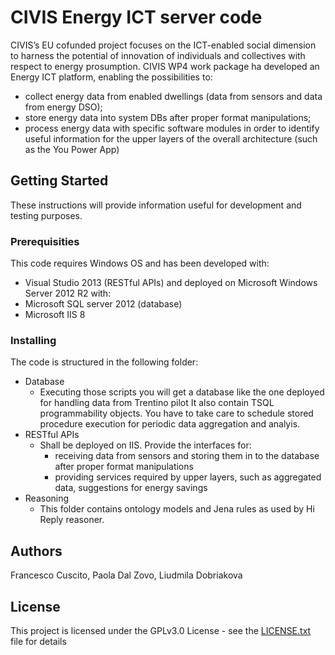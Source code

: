 # CIVIS Energy ICT server code

CIVIS’s EU cofunded project focuses on the ICT-enabled social dimension to harness the potential of innovation of individuals and collectives with respect to energy prosumption. 
CIVIS WP4 work package ha developed an Energy ICT platform, enabling the possibilities to:
- collect energy data from enabled dwellings (data from sensors and data from energy DSO);
- store energy data into system DBs after proper format manipulations;
- process energy data with specific software modules in order to identify useful information for the upper layers of the overall architecture  (such as the You Power App)


## Getting Started

These instructions will provide information useful for development and testing purposes. 

### Prerequisities

This code requires Windows OS and has been developed with:  
* Visual Studio 2013 (RESTful APIs)
and deployed on Microsoft Windows Server 2012 R2 with: 
* Microsoft SQL server 2012 (database)
* Microsoft IIS 8

### Installing
The code is structured in the following folder:
- Database
	* Executing those scripts you will get a database like the one deployed for handling data from Trentino pilot 
	It also contain TSQL programmability objects. You have to take care to schedule stored procedure execution for periodic data aggregation and analyis.
- RESTful APIs 
	* Shall be deployed on IIS. Provide the interfaces for: 
		- receiving data from sensors and storing them in to the database after proper format manipulations
		- providing services required by upper layers, such as aggregated data, suggestions for energy savings
- Reasoning 
	* This folder contains ontology models and Jena rules as used by Hi Reply reasoner.


## Authors
Francesco Cuscito, Paola Dal Zovo, Liudmila Dobriakova

## License

This project is licensed under the GPLv3.0 License - see the [LICENSE.txt](https://github.com/CIVIS-project/Energy_server/blob/master/License.txt)  file for details

#
